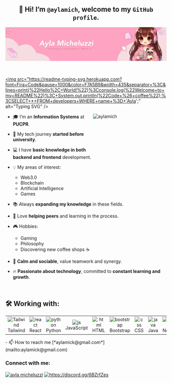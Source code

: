 
 ##  <div align="center"> 👋 Hi! I’m `@aylamich`, welcome to my `GitHub profile`.</div>

![github-header-image](headergithub.jpg)
 
  <br>
  
<a href="https://git.io/typing-svg"><img src="https://readme-typing-svg.herokuapp.com?font=Fira+Code&pause=1000&color=F7A5B9&width=435&separator=%3C&lines=print(%22Hello%2C+World!%22)%3Cconsole.log(%22Welcome+to+my+README%22)%3C+System.out.println(%22Code+%26+coffee%22);%3CSELECT+*+FROM+developers+WHERE+name+%3D+'Ayla';" alt="Typing SVG" />
</a>

<div>
   <img align="right" alt="aylamich" width="230" height="230" src="https://i.pinimg.com/736x/e5/b2/a6/e5b2a6ac1774042b3cea1a6bbfe863f9.jpg">
 
- 🎓 I’m an **Information Systems** at **PUCPR**.
  
- 🚀 My tech journey **started before university**.
   
- 💻 I have **basic knowledge in both backend and frontend** development.
  
- 💡 My areas of interest:  
  - Web3.0  
  - Blockchain   
  - Artificial Intelligence  
  - Games
    
- 📚 Always **expanding my knowledge** in these fields.
   
- 🤝 Love **helping peers** and learning in the process.
   
- 🎮 Hobbies:  
  - Gaming  
  - Philosophy  
  - Discovering new coffee shops ☕
    
- 🧘 **Calm and sociable**, value teamwork and synergy.
    
- 🔥 **Passionate about technology**, committed to **constant learning and growth**.  
</div>

<br>

## 🛠️ Working with: 

  <table align="center">
    <tr>
        <td align="center">
             <img style="width: 100%; max-width: 300px;" src="https://img.icons8.com/?size=100&id=4PiNHtUJVbLs&format=png&color=FF8DA6" alt="Tailwind"/>
            <br>Tailwind 
        </td>
        <td align="center">
            <img style="width: 100%; max-width: 300px;" src="https://img.icons8.com/?size=100&id=122637&format=png&color=000000" alt="react"/>
            <br>React
        </td>
        <td align="center">
            <img  style="width: 90%; max-width: 300px;"src="https://img.icons8.com/?size=100&id=12584&format=png&color=000000" alt="python"/>
            <br>Python
        </td>
       <td align="center">
            <img  style="width: 90%; max-width: 300px;" src="https://img.icons8.com/?size=100&id=39853&format=png&color=000000" alt="js"/>
            <br>JavaScript
        </td>
        <td align="center">
            <img  style="width: 90%; max-width: 300px;" src="https://icons8.com.br/icon/cdcNyOmDQ6Dv/html" alt="html"/>
            <br>HTML
        </td>
        <td align="center">
            <img  style="width: 90%; max-width: 300px;" src="https://img.icons8.com/?size=100&id=ek87iHvbzIaL&format=png&color=000000" alt="bootstrap"/>
            <br>Bootstrap
        </td>
       <td align="center">
            <img  style="width: 90%; max-width: 300px;" src="https://img.icons8.com/?size=100&id=124234&format=png&color=000000" alt="css"/>
            <br>CSS
        </td>
      <td align="center">
            <img  style="width: 90%; max-width: 300px;" src="https://img.icons8.com/?size=100&id=48734&format=png&color=000000" alt="java"/>
            <br>Java
        </td>
      <td align="center">
            <img  style="width: 90%; max-width: 300px;" src="https://img.icons8.com/?size=100&id=t9oCxEN7McHZ&format=png&color=000000" alt="nodejs"/>
            <br>Nodejs
        </td>
      <td align="center">
            <img  style="width: 90%; max-width: 300px;" src="https://img.icons8.com/?size=100&id=haeAxVQEIg0F&format=png&color=000000" alt="rust"/>
            <br>Rust
        </td>
    </tr>
</table>
- 📫 How to reach me [*aylamick@gmail.com*](mailto:aylamick@gmail.com)

<h3 align="left">Connect with me:</h3>
<p align="left">
<a href="https://www.linkedin.com/in/ayla-m-1721b6301/" target="blank"><img align="center" src="https://img.icons8.com/?size=100&id=447&format=png&color=000000" alt="ayla micheluzzi" height="30" width="40" /></a>
<a href="https://discord.gg/https://discord.gg/6BZrfZes" target="blank"><img align="center" src="https://img.icons8.com/?size=100&id=25627&format=png&color=000000" alt="https://discord.gg/6BZrfZes" height="30" width="40" /></a>
</p>
